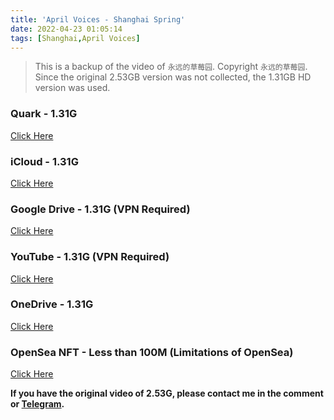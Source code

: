 ```yaml
---
title: 'April Voices - Shanghai Spring'
date: 2022-04-23 01:05:14
tags: [Shanghai,April Voices]
---
```

> This is a backup of the video of `永远的草莓园`. Copyright `永远的草莓园`.
> Since the original 2.53GB version was not collected, the 1.31GB HD version was used.

### Quark - 1.31G
[Click Here](https://pan.quark.cn/s/ba744941e5d0)

### iCloud - 1.31G
[Click Here](https://www.icloud.com/iclouddrive/046RG4kZRsAwCc3lg8QraAhWQ)

### Google Drive - 1.31G (VPN Required)
[Click Here](https://drive.google.com/file/d/10L-TsS1xUy_-yUeFCvPjeaJ2_X9D3gZy/view?usp=sharing)

### YouTube - 1.31G (VPN Required)
[Click Here](https://youtu.be/CGcJ0YQ2nhE)

### OneDrive - 1.31G
[Click Here](https://loftss-my.sharepoint.com/:v:/g/personal/u_nisekoo_com/EfROu3zXNttOhEzG3yvq3aUB5GlZyPkXzp2aRxlIlyCAfA?e=prr6jZ)

### OpenSea  NFT - Less than 100M (Limitations of OpenSea)
[Click Here](https://bafybeiami7tlkshd62rgg7fgnqsro5avyoiswgibyeo35nijmdmobcb2ea.ipfs.infura-ipfs.io/)

**If you have the original video of 2.53G, please contact me in the comment or [Telegram](https://t.me/missuo).**
